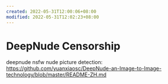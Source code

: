 ```yaml
---
created: 2022-05-31T12:00:06+08:00
modified: 2022-05-31T12:02:23+08:00
---
```


# DeepNude Censorship

deepnude nsfw nude picture detection:
https://github.com/yuanxiaosc/DeepNude-an-Image-to-Image-technology/blob/master/README-ZH.md
